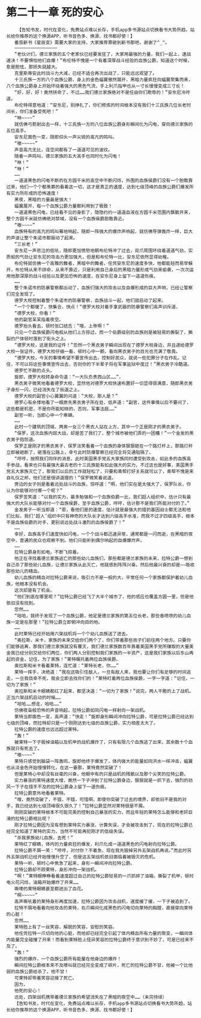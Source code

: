 # 第二十一章 死的安心
        【告知书友，时代在变化，免费站点难以长存，手机app多书源站点切换看书大势所趋，站长给你推荐的这个换源APP，听书音色多、换源、找书都好使！】
       番茄新书《星辰变》需要大家的支持，大家推荐票砸到新书那吧，谢谢了^_^。
       ————————————————
       “老伙计们，德兰家族的五个老家伙已经要发狂了，大家用最强的力量，我们一起上，速战速决！不要惧怕他们自爆！”布伦特不愧是一个有着深厚战斗经验的血族公爵，知道这个时候，愈是胆怯，那损失就越大。
       克里斯蒂安此时战斗力大减，已经不适合再次出战了，只能远远观望了。
       十三氏族一方的八个血族公爵，身上的金色蝠翼傲然展开，黑暗力量疯狂向蝠翼聚集而来，八个血族公爵身上开始环绕着强大的黑色气流，手上利爪指甲也从一寸长慢慢变成三寸长！
       “好，好，好！竟然拼命了，不过……我们德兰家族绝对不是任由你们欺辱的！”安东尼冷哼道。
       布伦特得意地道：“安东尼，别挣扎了，你们修炼的时间根本没有我们十三氏族几位长老时间长，你们准备受死吧！”
       “咻~~~~”
       就仿佛弓箭射出去一样，十三氏族一方的八位血族公爵身形瞬间化为闪电，穿向德兰家族的五位高手。
       安东尼面色一变，随即仰头一声尖锐的高亢的鸣叫。
       “嗷~~~~~”
       声音高亢无比，连空间都有了一道道可见的波纹。
       随着一声鸣叫，德兰家族的五大高手也同时化为闪电！
       “咻！”
       “咻！”
       ……
       一道道黑色的闪电不断的在方圆千米的高空中不断闪烁，外围的血族侯爵们没有一个胆敢靠过来，他们一个个都羡慕的看着这一切，这才是真正的速度，达到七级顶峰的血族公爵们爆发所有实力所形成的恐怖速度！
       黑夜，黑暗的力量最是强大！
       蝠翼展开，每一个血族公爵力量都利用到了极致！
       一道道黑色闪电，已经看不见的身影了，隐隐约约一道道血液在方圆千米范围内飘散开来，整个方圆千米就仿佛绝对禁域，没有一个血族侯爵胆敢靠近。
       “嗷~~~~”
       血族特有的高亢的鸣叫蓦地响起，随即一阵强大的爆炸声响起，就仿佛导弹轰炸一样，巨大的声波让整个朱诺市都振动了起来。
       “三长老！”
       安东尼一声悲泣的低吼，随即更加愤怒地朝布伦特冲了过去，双爪周围环绕着道道气劲，实质般的气劲让安东尼的攻击力更加强大，但是和布伦特一比，安东尼依然显得幼稚。
       布伦特就仿佛一个高雅的舞者，黑暗中的舞者，任凭安东尼的速度多快，他都能轻而易举躲开，布伦特从来不拼命，从来不靠近，只是利用自己身后的黑暗力量形成气劲来偷袭，一次次运用他那深厚的战斗经验以及更加恐怖的速度，在安东尼身上留下一道道伤痕。
       ……
       整个朱诺市的防暴警察都出动了，血族们强大的攻击以及自爆形成的巨大声响，已经让警察们完全发现了。
       德罗大校控制着整个朱诺市的防暴警察，血族战斗一起，他们就启动了起来。
       “一个个都傻了，快集合，快点！“德罗大校对着手拿武器的防暴警察们高声训斥道，
       “德罗大校，你看！”
       他的副官呆呆指着夜空。
       德罗抬头看去，顿时张口结舌：“哦，上帝啊！”
       只见一个血族侯爵闪电般从他们上方掠过，而一个伯爵级别的血族则是被轻易的撕裂了，撕裂的尸体顿时落到了街头之上。
       “德罗大校，这是我的证件！”忽然一个黑衣男子瞬间出现在了德罗大校身边，并且递给德罗大校一张证件，德罗大校仔细一看，顿时心中一颤，看向黑衣男子的目光也充满了敬畏。
       “德罗大校，今天的事情希望不要宣传出去，控制好民众，就说一些犯罪分子在作乱。记住，不可以将这些事情宣传出去，否则你的下半辈子将在军事监狱中度过！”黑衣男子冷酷道。
       德罗忙不颠的点头。
       旋即，德罗大校转身命令道：“一大队负责西山区……”，
       黑衣男子微笑地看着德罗大校，显然他对德罗大校快速布置好一切显得很满意，随即黑衣男子身形一闪，已经消失在了街道之上。
       德罗大校的副官小心翼翼的问道：“大校，那人是？”
       德罗心有余悸地看了一眼原先黑衣男子所在处，低声道：“副官，这件事情以后不要问了，这些都是机密，不是你所能知晓的，否则，军事法庭……”
       副官一听，当即心中一个寒蝉。
       ……
       此时一个建筑的顶端，两男一女三个黑衣人站在上方，其中一个正是刚才的黑衣男子。
       “保罗，这次血族内部大战，却是苦了我们了，整个城市被他们弄的一团糟！”一个金发的黑衣男子抱怨道。
       保罗正是刚才的黑衣男子，保罗淡笑看着一个血族的身体狠狠砸在一个路灯杆上，那路灯杆立即被砸断了，砸落在公路上，幸亏此时防爆警察已经完全将交通阻隔了。
       “哼哼，按照我们同伴的消息，此时美国黑手党五大家族同时遭受到攻击，如此多的血族高手参战，看来也只有最强大最古老的十三氏族能有如此强大的实力，不过这也是好事，美国黑手党五大家族灭亡了，那我们以后的工作就轻松了，只要和青帮打好关系就可以了，青帮不愧是来自礼仪之邦，他们还是很讲道理的！”保罗微笑着说道。
       旁边的女子则是看着远处战斗的血族，惊呼道：“啊，他们实在是太强大了，保罗队长，你认为你能够对付哪一个呢？”
       保罗苦笑道：“以我的实力，最多勉强和一个血族伯爵一比，我们超人组织中，估计只有最强大的大队长能够对付一个血族侯爵，至于血族公爵，哼哼，估计那不是我们所能对付的了。”
       金发男子一听当即道：“恩，看他们是的速度，估计就是最强大的猎豹基因战士都无法和他们比拟，我们‘超人’组织中只有神奇的大队长才达到六级高手水准，而我不过才四级高手，根本不是血族伯爵的对手，更别说远处战斗激烈的血族侯爵了！”
       ……
       幸好，血族高手们速度快如闪电，一个个战斗都迅速异常，通常都是一闪而逝，在黑暗的夜空中，普通的民众也观察不到。他们只能听到偶尔响起的自爆爆炸声。
       ……
       拉特公爵身形如电，不断飞掠着。
       他正在寻找着德兰家族逃亡的那些幼儿血族们，那些都是德兰家族的未来，拉特公爵一想到自己杀了那些幼儿血族，让德兰家族从此灭亡，他就感到阵阵兴奋。然后他最兴奋的却是——吸收那些幼儿的精血。
       幼儿血族的精血对拉特公爵来说，吸引力不是一般的大，平常任何一个家族都保护着幼儿血族，他根本没有机会。
       这次却是有了机会。
       “他们到底在哪里呢？”拉特公爵已经飞了大半个城市了，他的感应也覆盖方圆一里，但是他依旧没有找到。
       忽然……
       “哈哈，我终于发现了一个血族公爵，他定是德兰家族的第五位长老，那些香喷喷的幼儿血族一定是在那里！”拉特公爵立即俯冲向目的地。
       ……
       此时莱特已经开始用六架战机将一个个幼儿血族送了进去。
       “奥拉斯，米卡，家族的未来交给你们两个了，你们带着那些孩子们前往两个地方。只要你们能够逃离，那我们德兰家族就没有覆灭，我们德兰家族数百年靠着美国黑手党所赚取的大量美金我已经分别交给你们两位，你们两人分别控制我们家族的一半资产，这是我们家族以后东山再起的资金，记住，为了家族！”莱特嘱托着两位血族侯爵。
       奥拉斯和米卡看着莱特，连忙道：“莱特长老，你……”
       莱特一挥手，决绝道：“我在这吸引住敌人，一旦有敌人来，我也要让你们有足够的时间逃走，一旦我侥幸不死，我会立即去找你们的！”莱特盯着两位血族侯爵，一字一字道：“记住，一切为了家族！”
       奥拉斯和米卡眼睛都红了起来，都坚决道：“一切为了家族！”说完，两人干脆的上了战机。正当六架战机启动的时候……
       “哈哈……想走，哈哈……”
       仿佛夜枭般恐怖的声音响起，拉特公爵如同闪电一样射向一架战机。
       莱特当即面色一变，高声道：“快走！”旋即身形瞬间冲向拉特公爵，可是拉特公爵已经达到七级的顶峰，而拉特却只是一个刚刚达到七级的血族公爵，实力相差太大了。
       拉特公爵的速度也远远超过莱特。
       “轰！”
       被莱特一下子毁掉油箱以及机甲的战机爆炸了，只有有限几个血族逃了出来，其余数十个血族就只有死去了。
       “嗷~~~~”
       莱特只感觉到脑袋一阵轰鸣，旋即他终于爆发了，体内强大的能量如同洪水一样冲击，蝠翼也从淡金色开始慢慢转化，在这一霎那，莱特竟然突破了！
       但是莱特心中却没有丝毫的兴奋，他眼中有的只是战机的残骸以及那个尖笑的拉特公爵。
       实力暴涨的莱特速度大增，竟然一下子冲到了拉特公爵身边，狠狠就是一抓下去，强烈的劲风一下子在措手不及的拉特公爵身上留下一道伤痕。
       拉特公爵意外地看着莱特。
       “哦，竟然突破了，不错，不错，可惜啊，即使你突破了过去的境界，却依旧不是我的对手，我已经达到七级顶峰很久很久了！”拉特公爵显然对莱特很是不屑。
       刚刚突破的莱特根本不可能完美的控制自己暴涨的实力，而且年轻的莱特怎么能够和老奸巨滑的拉特公爵相比呢？
       刚才拉特公爵因为没有想到莱特实力暴涨，计算失误，才会被攻击到了，现在的拉特公爵已经完全知道了莱特的实力，当然不可能再犯刚才的低级失误。
       “杀我家族幼儿血族，去死！”
       莱特红了眼睛，体内的力量疯狂的爆发，利爪化成一道道黑色的闪电射向拉特公爵。
       拉特公爵不屑一笑：“哼哼，对付你？不着急，现在我先毁掉另外五架战机再说。”而此时另外五架战机已经开始慢慢升空了，但是这五架战机依旧面临着被毁灭的危机。
       莱特一听，顿时心中焦急了起来，身形一瞬间冲向拉特公爵。
       拉特公爵却不顾莱特，身形冲向一架战机。
       “啊！”莱特眼睁睁看着速度超过自己的拉特公爵轻易的一爪抓碎了油箱，撕裂了机甲，顿时电火花闪烁，油箱开始爆炸了开来……
       嘶嚎的莱特眼睛甚至都迸出了血花。
       “啊~~~~~”
       高声嘶吼着的莱特身形再度加速，拉特公爵因为攻击战机，速度缓了缓，一下子被追到了。
       拉特不屑地看着向他攻击的莱特，右爪瞬间化成黑色的闪电切向莱特的胸膛，直接穿向莱特的心脏！
       忽然……
       莱特脸上有了一丝笑容，解脱的笑容，安慰的笑容。
       他任凭拉特一爪切向他的心脏，而他却已经完全引起了体内精血所有力量的聚变，一瞬间体内能量完全碰撞了开来！而看到莱特脸上怪异笑容的拉特公爵终于意识到不妙了，可是已经来不及了。
       “轰！”
       强烈的爆炸，一个血族公爵所有能量在他身边的爆炸！
       瞬间拉特公爵根本来不及嚎叫就已经完全变成了碎片，死亡的拉特公爵不甘，他被一个比他弱的血族公爵给杀了，他不甘！
       可莱特却带着笑容迎接了死亡。
       因为，
       他死的安心！
       远处，四架战机携带着德兰家族的希望消失在了黑暗的夜空中……（未完待续）
       【告知书友，时代在变化，免费站点难以长存，手机app多书源站点切换看书大势所趋，站长给你推荐的这个换源APP，听书音色多、换源、找书都好使！】